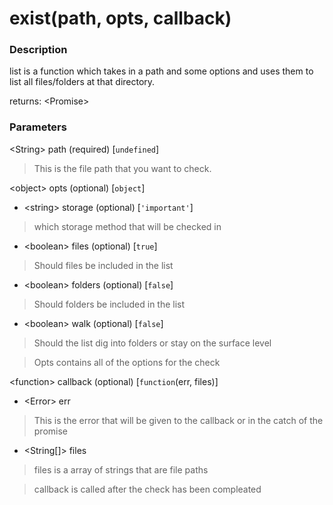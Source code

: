 # exist(path, opts, callback)

### Description

list is a function which takes in a path and some options and uses them to list all files/folders at that directory.

returns: \<Promise>

### Parameters

\<String> path (required) [```undefined```]
> This is the file path that you want to check.

\<object> opts (optional) [```object```]

* \<string> storage (optional) [```'important'```]
> which storage method that will be checked in

* \<boolean> files (optional) [```true```]
> Should files be included in the list

* \<boolean> folders (optional) [```false```]
> Should folders be included in the list

* \<boolean> walk (optional) [```false```]
> Should the list dig into folders or stay on the surface level

> Opts contains all of the options for the check

\<function> callback (optional) [```function```(err, files)]

* \<Error> err
> This is the error that will be given to the callback or in the catch of the promise

* \<String[]> files
> files is a array of strings that are file paths

> callback is called after the check has been compleated
